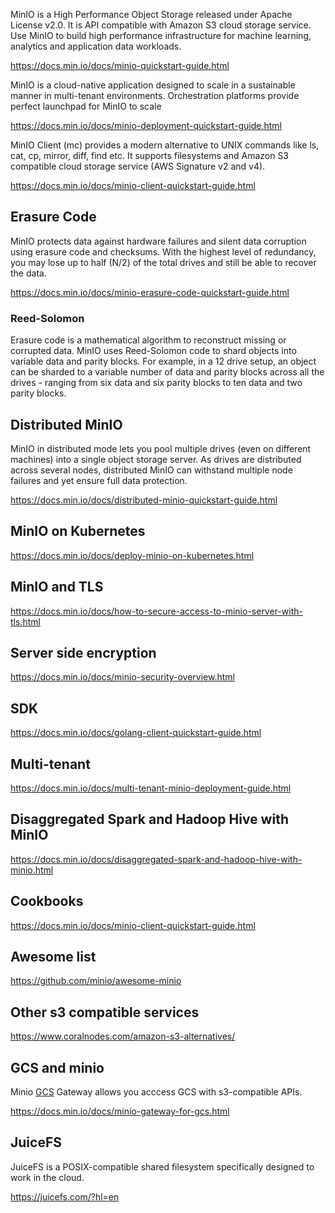


MinIO is a High Performance Object Storage released under Apache License v2.0. It is API compatible with Amazon S3 cloud storage service. Use MinIO to build high performance infrastructure for machine learning, analytics and application data workloads.


https://docs.min.io/docs/minio-quickstart-guide.html

MinIO is a cloud-native application designed to scale in a sustainable manner in multi-tenant environments. Orchestration platforms provide perfect launchpad for MinIO to scale

https://docs.min.io/docs/minio-deployment-quickstart-guide.html

MinIO Client (mc) provides a modern alternative to UNIX commands like ls, cat, cp, mirror, diff, find etc. It supports filesystems and Amazon S3 compatible cloud storage service (AWS Signature v2 and v4).

https://docs.min.io/docs/minio-client-quickstart-guide.html

## Erasure Code

MinIO protects data against hardware failures and silent data corruption using erasure code and checksums. With the highest level of redundancy, you may lose up to half (N/2) of the total drives and still be able to recover the data.

https://docs.min.io/docs/minio-erasure-code-quickstart-guide.html

### Reed-Solomon

Erasure code is a mathematical algorithm to reconstruct missing or corrupted data. MinIO uses Reed-Solomon code to shard objects into variable data and parity blocks. For example, in a 12 drive setup, an object can be sharded to a variable number of data and parity blocks across all the drives - ranging from six data and six parity blocks to ten data and two parity blocks.


## Distributed MinIO

MinIO in distributed mode lets you pool multiple drives (even on different machines) into a single object storage server. As drives are distributed across several nodes, distributed MinIO can withstand multiple node failures and yet ensure full data protection.


https://docs.min.io/docs/distributed-minio-quickstart-guide.html

## MinIO on Kubernetes

https://docs.min.io/docs/deploy-minio-on-kubernetes.html

## MinIO and TLS

https://docs.min.io/docs/how-to-secure-access-to-minio-server-with-tls.html

## Server side encryption

https://docs.min.io/docs/minio-security-overview.html

## SDK
https://docs.min.io/docs/golang-client-quickstart-guide.html

## Multi-tenant
https://docs.min.io/docs/multi-tenant-minio-deployment-guide.html

## Disaggregated Spark and Hadoop Hive with MinIO

https://docs.min.io/docs/disaggregated-spark-and-hadoop-hive-with-minio.html

## Cookbooks

https://docs.min.io/docs/minio-client-quickstart-guide.html

## Awesome list

https://github.com/minio/awesome-minio

## Other s3 compatible services

https://www.coralnodes.com/amazon-s3-alternatives/

## GCS and minio

Minio [GCS](GCS) Gateway allows you acccess GCS with s3-compatible APIs.

https://docs.min.io/docs/minio-gateway-for-gcs.html


## JuiceFS

JuiceFS is a POSIX-compatible shared filesystem specifically designed to work in the cloud.

https://juicefs.com/?hl=en


